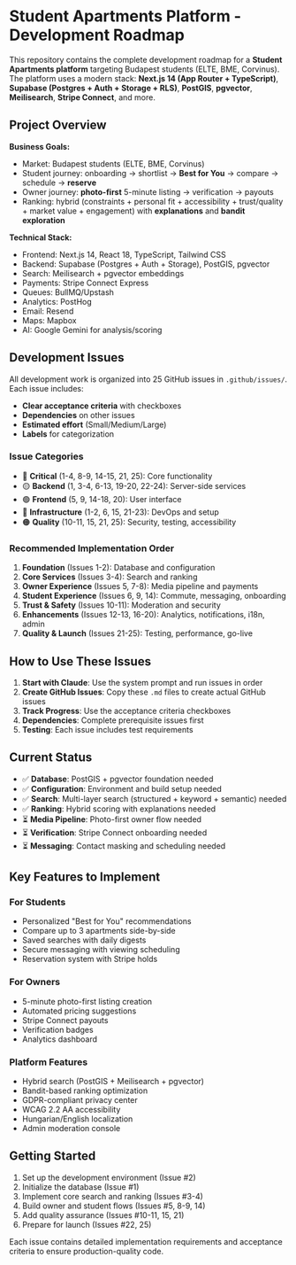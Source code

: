 # Student Apartments Platform - Development Roadmap

This repository contains the complete development roadmap for a **Student Apartments platform** targeting Budapest students (ELTE, BME, Corvinus). The platform uses a modern stack: **Next.js 14 (App Router + TypeScript)**, **Supabase (Postgres + Auth + Storage + RLS)**, **PostGIS**, **pgvector**, **Meilisearch**, **Stripe Connect**, and more.

## Project Overview

**Business Goals:**
- Market: Budapest students (ELTE, BME, Corvinus)
- Student journey: onboarding → shortlist → **Best for You** → compare → schedule → **reserve**
- Owner journey: **photo-first** 5-minute listing → verification → payouts
- Ranking: hybrid (constraints + personal fit + accessibility + trust/quality + market value + engagement) with **explanations** and **bandit exploration**

**Technical Stack:**
- Frontend: Next.js 14, React 18, TypeScript, Tailwind CSS
- Backend: Supabase (Postgres + Auth + Storage), PostGIS, pgvector
- Search: Meilisearch + pgvector embeddings
- Payments: Stripe Connect Express
- Queues: BullMQ/Upstash
- Analytics: PostHog
- Email: Resend
- Maps: Mapbox
- AI: Google Gemini for analysis/scoring

## Development Issues

All development work is organized into 25 GitHub issues in `.github/issues/`. Each issue includes:

- **Clear acceptance criteria** with checkboxes
- **Dependencies** on other issues
- **Estimated effort** (Small/Medium/Large)
- **Labels** for categorization

### Issue Categories

- 🔴 **Critical** (1-4, 8-9, 14-15, 21, 25): Core functionality
- 🟡 **Backend** (1, 3-4, 6-13, 19-20, 22-24): Server-side services
- 🟢 **Frontend** (5, 9, 14-18, 20): User interface
- 🔵 **Infrastructure** (1-2, 6, 15, 21-23): DevOps and setup
- 🟠 **Quality** (10-11, 15, 21, 25): Security, testing, accessibility

### Recommended Implementation Order

1. **Foundation** (Issues 1-2): Database and configuration
2. **Core Services** (Issues 3-4): Search and ranking
3. **Owner Experience** (Issues 5, 7-8): Media pipeline and payments
4. **Student Experience** (Issues 6, 9, 14): Commute, messaging, onboarding
5. **Trust & Safety** (Issues 10-11): Moderation and security
6. **Enhancements** (Issues 12-13, 16-20): Analytics, notifications, i18n, admin
7. **Quality & Launch** (Issues 21-25): Testing, performance, go-live

## How to Use These Issues

1. **Start with Claude**: Use the system prompt and run issues in order
2. **Create GitHub Issues**: Copy these `.md` files to create actual GitHub issues
3. **Track Progress**: Use the acceptance criteria checkboxes
4. **Dependencies**: Complete prerequisite issues first
5. **Testing**: Each issue includes test requirements

## Current Status

- ✅ **Database**: PostGIS + pgvector foundation needed
- ✅ **Configuration**: Environment and build setup needed
- ✅ **Search**: Multi-layer search (structured + keyword + semantic) needed
- ✅ **Ranking**: Hybrid scoring with explanations needed
- ⏳ **Media Pipeline**: Photo-first owner flow needed
- ⏳ **Verification**: Stripe Connect onboarding needed
- ⏳ **Messaging**: Contact masking and scheduling needed

## Key Features to Implement

### For Students
- Personalized "Best for You" recommendations
- Compare up to 3 apartments side-by-side
- Saved searches with daily digests
- Secure messaging with viewing scheduling
- Reservation system with Stripe holds

### For Owners
- 5-minute photo-first listing creation
- Automated pricing suggestions
- Stripe Connect payouts
- Verification badges
- Analytics dashboard

### Platform Features
- Hybrid search (PostGIS + Meilisearch + pgvector)
- Bandit-based ranking optimization
- GDPR-compliant privacy center
- WCAG 2.2 AA accessibility
- Hungarian/English localization
- Admin moderation console

## Getting Started

1. Set up the development environment (Issue #2)
2. Initialize the database (Issue #1)
3. Implement core search and ranking (Issues #3-4)
4. Build owner and student flows (Issues #5, 8-9, 14)
5. Add quality assurance (Issues #10-11, 15, 21)
6. Prepare for launch (Issues #22, 25)

Each issue contains detailed implementation requirements and acceptance criteria to ensure production-quality code.